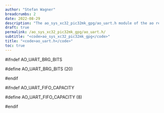 ```yaml
---
author: "Stefan Wagner"
breadcrumbs: 2
date: 2022-08-29
description: "The ao_sys_xc32_pic32mk_gpg/ao_uart.h module of the ao real-time operating system."
draft: true
permalink: /ao_sys_xc32_pic32mk_gpg/ao_uart.h/ 
subtitle: "<code>ao_sys_xc32_pic32mk_gpg</code>"
title: "<code>ao_uart.h</code>"
toc: true
---
```


#ifndef AO_UART_BRG_BITS

#define AO_UART_BRG_BITS        (20)

#endif

#ifndef AO_UART_FIFO_CAPACITY

#define AO_UART_FIFO_CAPACITY   (8)

#endif

